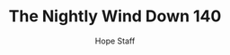 ---
image: /assets/img/nwd/140_nwd_job_19_25_a_erv.png
title: The Nightly Wind Down 140
categories:
  - The Nightly Wind Down
author: Hope Staff
notes: The Nightly Wind Down 140
embed: >-
  EMBED_GOES_HERE
transcript: >-
  SOME LINES OF TEXT START HERE
---